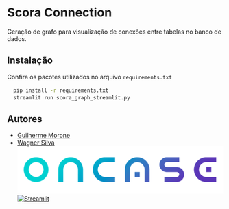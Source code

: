# Scora Connection

Geração de grafo para visualização de conexões entre tabelas no banco de dados.

## Instalação

Confira os pacotes utilizados no arquivo `requirements.txt`

```bash
  pip install -r requirements.txt
  streamlit run scora_graph_streamlit.py
```

## Autores

- [Guilherme Morone](https://github.com/guimorone)
- [Wagner Silva](https://github.com/wagnerjorge)
  [![oncase](./oncase.png)](https://www.oncase.com.br/)
  [![Streamlit](https://img.shields.io/badge/feito%20com-streamlit-orange?style=plastic&logo=appveyor)](https://streamlit.io/)
